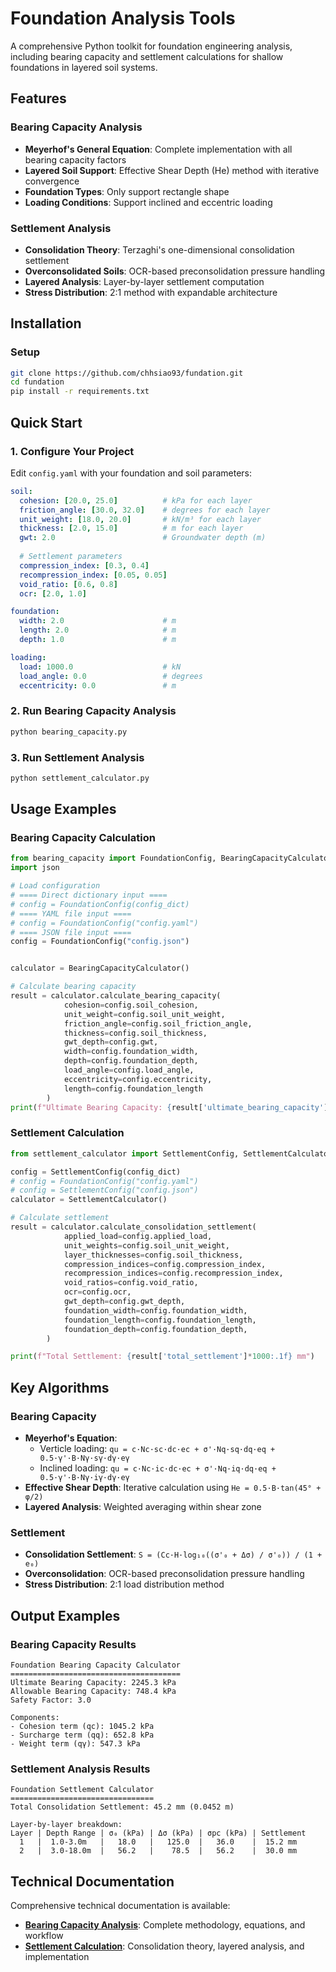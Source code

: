 # Foundation Analysis Tools

A comprehensive Python toolkit for foundation engineering analysis, including bearing capacity and settlement calculations for shallow foundations in layered soil systems.

## Features

### Bearing Capacity Analysis
- **Meyerhof's General Equation**: Complete implementation with all bearing capacity factors
- **Layered Soil Support**: Effective Shear Depth (He) method with iterative convergence
- **Foundation Types**: Only support rectangle shape
- **Loading Conditions**: Support inclined and eccentric loading

### Settlement Analysis
- **Consolidation Theory**: Terzaghi's one-dimensional consolidation settlement
- **Overconsolidated Soils**: OCR-based preconsolidation pressure handling
- **Layered Analysis**: Layer-by-layer settlement computation
- **Stress Distribution**: 2:1 method with expandable architecture


## Installation

### Setup
```bash
git clone https://github.com/chhsiao93/fundation.git
cd fundation
pip install -r requirements.txt
```

## Quick Start

### 1. Configure Your Project
Edit `config.yaml` with your foundation and soil parameters:

```yaml
soil:
  cohesion: [20.0, 25.0]          # kPa for each layer
  friction_angle: [30.0, 32.0]    # degrees for each layer
  unit_weight: [18.0, 20.0]       # kN/m³ for each layer
  thickness: [2.0, 15.0]          # m for each layer
  gwt: 2.0                        # Groundwater depth (m)
  
  # Settlement parameters
  compression_index: [0.3, 0.4]
  recompression_index: [0.05, 0.05]
  void_ratio: [0.6, 0.8]
  ocr: [2.0, 1.0]

foundation:
  width: 2.0                      # m
  length: 2.0                     # m
  depth: 1.0                      # m

loading:
  load: 1000.0                    # kN
  load_angle: 0.0                 # degrees
  eccentricity: 0.0               # m
```

### 2. Run Bearing Capacity Analysis
```bash
python bearing_capacity.py
```

### 3. Run Settlement Analysis
```bash
python settlement_calculator.py
```

## Usage Examples

### Bearing Capacity Calculation
```python
from bearing_capacity import FoundationConfig, BearingCapacityCalculator
import json

# Load configuration
# ==== Direct dictionary input ====
# config = FoundationConfig(config_dict) 
# ==== YAML file input ====
# config = FoundationConfig("config.yaml") 
# ==== JSON file input ====
config = FoundationConfig("config.json") 


calculator = BearingCapacityCalculator()

# Calculate bearing capacity
result = calculator.calculate_bearing_capacity(
            cohesion=config.soil_cohesion,
            unit_weight=config.soil_unit_weight,
            friction_angle=config.soil_friction_angle,
            thickness=config.soil_thickness,
            gwt_depth=config.gwt,
            width=config.foundation_width,
            depth=config.foundation_depth,
            load_angle=config.load_angle,
            eccentricity=config.eccentricity,
            length=config.foundation_length
        )
print(f"Ultimate Bearing Capacity: {result['ultimate_bearing_capacity']:.1f} kPa")
```

### Settlement Calculation
```python
from settlement_calculator import SettlementConfig, SettlementCalculator

config = SettlementConfig(config_dict)
# config = FoundationConfig("config.yaml")
# config = SettlementConfig("config.json")
calculator = SettlementCalculator()

# Calculate settlement
result = calculator.calculate_consolidation_settlement(
            applied_load=config.applied_load,
            unit_weights=config.soil_unit_weight,
            layer_thicknesses=config.soil_thickness,
            compression_indices=config.compression_index,
            recompression_indices=config.recompression_index,
            void_ratios=config.void_ratio,
            ocr=config.ocr,
            gwt_depth=config.gwt_depth,
            foundation_width=config.foundation_width,
            foundation_length=config.foundation_length,
            foundation_depth=config.foundation_depth,
        )

print(f"Total Settlement: {result['total_settlement']*1000:.1f} mm")
```

## Key Algorithms

### Bearing Capacity
- **Meyerhof's Equation**: 
  - Verticle loading: `qu = c·Nc·sc·dc·ec + σ'·Nq·sq·dq·eq + 0.5·γ'·B·Nγ·sγ·dγ·eγ`
  - Inclined loading: `qu = c·Nc·ic·dc·ec + σ'·Nq·iq·dq·eq + 0.5·γ'·B·Nγ·iγ·dγ·eγ`
- **Effective Shear Depth**: Iterative calculation using `He = 0.5·B·tan(45° + φ/2)`
- **Layered Analysis**: Weighted averaging within shear zone

### Settlement
- **Consolidation Settlement**: `S = (Cc·H·log₁₀((σ'₀ + Δσ) / σ'₀)) / (1 + e₀)`
- **Overconsolidation**: OCR-based preconsolidation pressure handling
- **Stress Distribution**: 2:1 load distribution method

## Output Examples

### Bearing Capacity Results
```
Foundation Bearing Capacity Calculator
======================================
Ultimate Bearing Capacity: 2245.3 kPa
Allowable Bearing Capacity: 748.4 kPa
Safety Factor: 3.0

Components:
- Cohesion term (qc): 1045.2 kPa
- Surcharge term (qq): 652.8 kPa  
- Weight term (qγ): 547.3 kPa
```

### Settlement Analysis Results
```
Foundation Settlement Calculator
================================
Total Consolidation Settlement: 45.2 mm (0.0452 m)

Layer-by-layer breakdown:
Layer | Depth Range | σ₀ (kPa) | Δσ (kPa) | σpc (kPa) | Settlement
  1   |  1.0-3.0m   |   18.0   |   125.0  |   36.0    |  15.2 mm
  2   |  3.0-18.0m  |   56.2   |    78.5  |   56.2    |  30.0 mm
```

## Technical Documentation

Comprehensive technical documentation is available:

- **[Bearing Capacity Analysis](bearing_capacity_writeup.md)**: Complete methodology, equations, and workflow
- **[Settlement Calculation](settlement_calculation_writeup.md)**: Consolidation theory, layered analysis, and implementation
